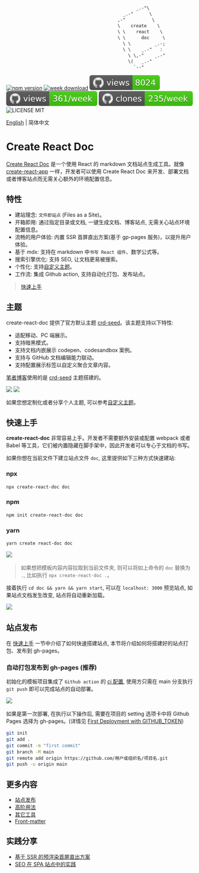 <!--
abbrlink: s31w9gd1
-->
                                                     _.-"\
                                                _.-"      \
                                              ,-"          \
                                              \    create    \
                                              \ \    react    \
                                              \ \      doc     \
                                                \ \         _.-;
                                                \ \    _.-"   :
                                                  \ \,-"    _.-"
                                                  \(   _.-"
                                                    `--"

[![npm version](https://img.shields.io/npm/v/create-react-doc)](https://badge.fury.io/js/create-react-doc)
[![week download](https://img.shields.io/npm/dw/create-react-doc.svg)](https://www.npmjs.com/package/create-react-doc)
![views](https://raw.githubusercontent.com/MuYunyun/create-react-doc/traffic/traffic-create-react-doc/views.svg)
![views](https://raw.githubusercontent.com/MuYunyun/create-react-doc/traffic/traffic-create-react-doc/views_per_week.svg)
![clones](https://raw.githubusercontent.com/MuYunyun/create-react-doc/traffic/traffic-create-react-doc/clones_per_week.svg)
![LICENSE MIT](https://img.shields.io/npm/l/create-react-doc.svg)

[English](./README-en.md) | 简体中文

# Create React Doc

[Create React Doc](https://github.com/MuYunyun/create-react-doc) 是一个使用 React 的 markdown 文档站点生成工具。就像 [create-react-app](https://github.com/facebook/create-react-app) 一样，开发者可以使用 Create React Doc 来开发、部署文档或者博客站点而无需关心额外的环境配置信息。

## 特性

* 建站理念: `文件即站点` (Files as a Site)。
* 开箱即用: 通过指定目录或文档, 一键生成文档、博客站点, 无需关心站点环境配置信息。
* 流畅的用户体验: 内置 SSR 首屏直出方案(基于 gp-pages 服务)，以提升用户体验。
* 基于 mdx: 支持在 markdown 中`书写 React 组件`、数学公式等。
* 搜索引擎优化: 支持 SEO, 让文档更易被搜索。
* 个性化: 支持[自定义主题](https://muyunyun.cn/create-react-doc/9f41fc98)。
* 工作流: 集成 Github action, 支持自动化打包、发布站点。

> [快速上手](https://muyunyun.cn/create-react-doc/290a4219)

## 主题

create-react-doc 提供了官方默认主题 [crd-seed](https://github.com/MuYunyun/create-react-doc/tree/main/packages/crd-seed)。该主题支持以下特性:

* 适配移动、PC 端展示。
* 支持暗黑模式。
* 支持文档内嵌展示 codepen、codesandbox 案例。
* 支持与 GitHub 文档编辑能力联动。
* 支持配置展示标签以自定义聚合文章内容。

[笔者博客](http://muyunyun.cn/blog)使用的是 [crd-seed](https://github.com/MuYunyun/create-react-doc/tree/main/packages/crd-seed) 主题搭建的。

![](http://with.muyunyun.cn/ec330b8ac2175c828be41f446f9f9619.jpg)
![](http://with.muyunyun.cn/2e7440e4256debda2d73a4e6392c7146.jpg-300)

如果您想定制化或者分享个人主题, 可以参考[自定义主题](https://muyunyun.cn/create-react-doc/9f41fc98)。

## 快速上手

**create-react-doc** 非常容易上手。开发者不需要额外安装或配置 webpack 或者 Babel 等工具，它们被内置隐藏在脚手架中，因此开发者可以专心于文档的书写。

如果你想在当前文件下建立站点文件 `doc`, 这里提供如下三种方式快速建站:

### npx

```bash
npx create-react-doc doc
```

### npm

```bash
npm init create-react-doc doc
```

### yarn

```bash
yarn create react-doc doc
```

![](http://with.muyunyun.cn/0f0cf6e8cb68b18399eac2927f74b063.jpg)

> 如果想把模板内容内容拉取到当前文件夹, 则可以将如上命令的 `doc` 替换为 `.`, 比如执行 `npx create-react-doc .`。

接着执行 `cd doc && yarn && yarn start`, 可以在 `localhost: 3000` 预览站点, 如果站点文档发生改变, 站点将自动重新加载。

<img src="http://with.muyunyun.cn/2bbd4d8da3165e1a09a88f5e6a114009.jpg" width="900" />

## 站点发布

在 [快速上手](https://muyunyun.cn/create-react-doc/290a4219) 一节中介绍了如何快速搭建站点, 本节将介绍如何将搭建好的站点打包、发布到 gh-pages。

### 自动打包发布到 gh-pages (推荐)

初始化的模板项目集成了 `Github action` 的 [ci 配置](https://github.com/MuYunyun/create-react-doc/blob/main/packages/templates/default/.github/workflows/gh-pages.yml), 使用方只需在 main 分支执行 `git push` 即可以完成站点的自动部署。

![](http://with.muyunyun.cn/ea24d511f76efe5ba5d13bb6b1609aac.jpg)

如果是第一次部署, 在执行以下操作后, 需要在项目的 setting 选项卡中将 Github Pages 选择为 gh-pages。(详情见 [First Deployment with GITHUB_TOKEN](https://github.com/peaceiris/actions-gh-pages#%EF%B8%8F-first-deployment-with-github_token))

```bash
git init
git add .
git commit -m "first commit"
git branch -M main
git remote add origin https://github.com/用户或组织名/项目名.git
git push -u origin main
```

## 更多内容

* [站点发布](http://muyunyun.cn/create-react-doc/ude9296y)
* [高阶用法](http://muyunyun.cn/create-react-doc/9v9ug9h8)
* [其它工具](http://muyunyun.cn/create-react-doc/292h2c5k)
* [Front-matter](http://muyunyun.cn/create-react-doc/49g6b239)

## 实践分享

* [基于 SSR 的预渲染首屏直出方案](http://muyunyun.cn/blog/g3v1c5bq)
* [SEO 在 SPA 站点中的实践](http://muyunyun.cn/blog/ettzfags)

